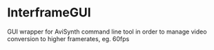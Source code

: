 # InterframeGUI

GUI wrapper for AviSynth command line tool in order to manage video conversion to higher framerates, eg. 60fps
